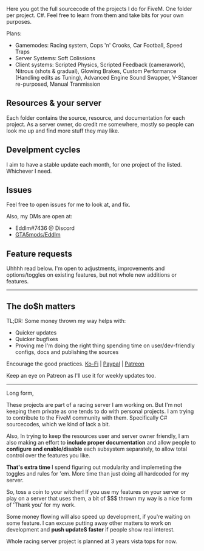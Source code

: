 Here you got the full sourcecode of the projects I do for FiveM. One folder per project. C#. Feel free to learn from them and take bits for your own purposes.

Plans:
- Gamemodes: Racing system, Cops 'n' Crooks, Car Football, Speed Traps
- Server Systems: Soft Colissions
- Client systems: Scripted Physics, Scripted Feedback (camerawork), Nitrous (shots & gradual), Glowing Brakes, Custom Performance (Handling edits as Tuning), Advanced Engine Sound Swapper, V-Stancer re-purposed, Manual Tranmission

## Resources & your server
Each folder contains the source, resource, and documentation for each project. As a server owner, do credit me somewhere, mostly so people can look me up and find more stuff they may like.

## Develpment cycles
I aim to have a stable update each month, for one project of the listed. Whichever I need.

## Issues
Feel free to open issues for me to look at, and fix.

Also, my DMs are open at:
- Eddlm#7436 @ Discord 
- [GTA5mods/Eddlm](https://www.gta5-mods.com/users/Eddlm)

## Feature requests
Uhhhh read below. I'm open to adjustments, improvements and options/toggles on existing features, but not whole new additions or features.

---

## The do$h matters
TL;DR: Some money thrown my way helps with:
- Quicker updates
- Quicker bugfixes
- Proving me I'm doing the right thing spending time on user/dev-friendly configs, docs and publishing the sources

Encourage the good practices. [Ko-Fi](https://ko-fi.com/eddlm) | [Paypal](https://www.paypal.com/donate/?token=A9wAT7grRKOAK9UZRHXFWk1gSSAVnAL0KPulmR_LgK9AincnC8aAVHWB6Hq1EuwUxzh33MWOQ-RxC_ei&locale.x=en_GB) | [Patreon]() 

Keep an eye on Patreon as I'll use it for weekly updates too.

--- 

Long form,

These projects are part of a racing server I am working on. But I'm not keeping them private as one tends to do with personal projects. I am trying to contribute to the FiveM community with them. Specifically C# sourcecodes, which we kind of lack a bit.

Also, In trying to keep the resources user and server owner friendly, I am also making an effort to **include proper documentation** and allow people to **configure and enable/disable** each subsystem separately, to allow total control over the features you like. 

**That's extra time** I spend figuring out modularity and implemeting the toggles and rules for 'em. More time than just doing all hardcoded for my server.

So, toss a coin to your witcher! If you use my features on your server or play on a server that uses them, a bit of $$$ thrown my way is a nice form of 'Thank you' for my work.

Some money flowing will also speed up development, if you're waiting on some feature. I can excuse putting away other matters to work on development and **push updateS faster** if people show real interest.

Whole racing server project is planned at 3 years vista tops for now.